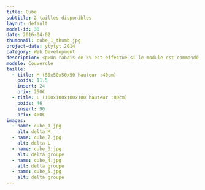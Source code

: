 ```yaml
---
title: Cube
subtitle: 2 tailles disponibles
layout: default
modal-id: 30
date: 2016-04-02
thumbnail: cube_1_thumb.jpg
project-date: ytytyt 2014
category: Web Development
description: <p>Un rabais de 5% est effectué si le module est commandé sans inserts.</p><p>Le vissage du cube se fait par l'intérieur une fois le couvercle démonté.</p> <ul style="list-style :none;"><li>Poids => structure :8kg, couvercle :3.5kg</li><li>Poids => structure :34kg, couvercle :12kg</li></ul>
modele: Couvercle
taille:
  - title: M (50x50x50x50 hauteur :40cm)
    poids: 11.5
    insert: 24
    prix: 250€
  - title: L (100x100x100x100 hauteur :80cm)
    poids: 46
    insert: 90
    prix: 400€
images:
  - name: cube_1.jpg
    alt: delta M
  - name: cube_2.jpg
    alt: delta L
  - name: cube_3.jpg
    alt: delta groupe
  - name: cube_4.jpg
    alt: delta groupe
  - name: cube_5.jpg
    alt: delta groupe        
---
```

